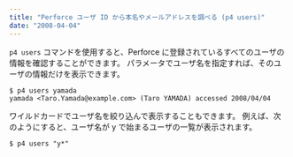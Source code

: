 ```yaml
---
title: "Perforce ユーザ ID から本名やメールアドレスを調べる (p4 users)"
date: "2008-04-04"
---
```


`p4 users` コマンドを使用すると、Perforce に登録されているすべてのユーザの情報を確認することができます。
パラメータでユーザ名を指定すれば、そのユーザの情報だけを表示できます。

~~~
$ p4 users yamada
yamada <Taro.Yamada@example.com> (Taro YAMADA) accessed 2008/04/04
~~~

ワイルドカードでユーザ名を絞り込んで表示することもできます。
例えば、次のようにすると、ユーザ名が y で始まるユーザの一覧が表示されます。

~~~
$ p4 users "y*"
~~~

